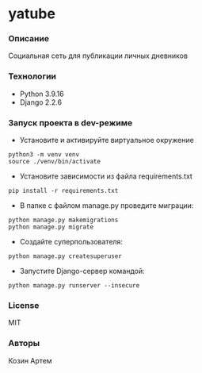 # yatube
### Описание
Социальная сеть для публикации личных дневников
### Технологии
- Python 3.9.16
- Django 2.2.6
### Запуск проекта в dev-режиме
- Установите и активируйте виртуальное окружение
```
python3 -m venv venv
source ./venv/bin/activate
```
- Установите зависимости из файла requirements.txt
```
pip install -r requirements.txt
```
- В папке с файлом manage.py проведите миграции:
```
python manage.py makemigrations
python manage.py migrate
```
- Cоздайте суперпользователя:
```
python manage.py createsuperuser
```
- Запустите Django-сервер командой:
```
python manage.py runserver --insecure
```
### License
MIT
### Авторы
Козин Артем